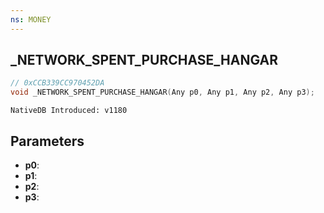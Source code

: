 ```yaml
---
ns: MONEY
---
```

## _NETWORK_SPENT_PURCHASE_HANGAR

```c
// 0xCCB339CC970452DA
void _NETWORK_SPENT_PURCHASE_HANGAR(Any p0, Any p1, Any p2, Any p3);
```

```
NativeDB Introduced: v1180
```

## Parameters
* **p0**:
* **p1**:
* **p2**:
* **p3**:
